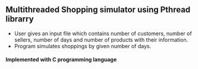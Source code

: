 ## Multithreaded Shopping simulator using Pthread librarry 

  - User gives an input file which contains number of customers, number of sellers, number of days and number of products with their information. 
  - Program simulates shoppings by given number of days.


#### Implemented with C programming language
